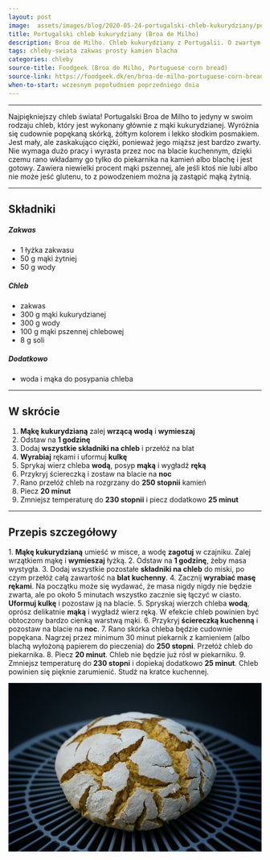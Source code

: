 ```yaml
---
layout: post
image:  assets/images/blog/2020-05-24-portugalski-chleb-kukurydziany/portugalski-chleb-kukurydziany.jpg
title: Portugalski chleb kukurydziany (Broa de Milho)
description: Broa de Milho. Chleb kukurydziany z Portugalii. O zwartym miąższu, pięknym żółtym kolorze i popękanej chrupiącej skórce. Formowany w płaskie okrągłe bochenki podsypane mąką. Wykonany z mieszanki mąki kukurydzianej i pszennej. Dzisiaj mam dla Was przepis na jeden z najlepszych chlebków jakie piekę!
tags: chleby-swiata zakwas prosty kamien blacha
categories: chleby
source-title: Foodgeek (Broa de Milho, Portuguese corn bread)
source-link: https://foodgeek.dk/en/broa-de-milho-portuguese-corn-bread/
when-to-start: wczesnym popołudniem poprzedniego dnia
---
```


-----

Najpiękniejszy chleb świata! Portugalski Broa de Milho to jedyny w swoim rodzaju chleb, który jest wykonany głównie z mąki kukurydzianej. Wyróżnia się cudownie popękaną skórką, żółtym kolorem i lekko słodkim posmakiem. Jest mały, ale zaskakująco ciężki, ponieważ jego miąższ jest bardzo zwarty. Nie wymaga dużo pracy i wyrasta przez noc na blacie kuchennym, dzięki czemu rano wkładamy go tylko do piekarnika na kamień albo blachę i jest gotowy. Zawiera niewielki procent mąki pszennej, ale jeśli ktoś nie lubi albo nie może jeść glutenu, to z powodzeniem można ją zastąpić mąką żytnią.

-----

## Składniki

##### Zakwas
* 1 łyżka zakwasu
* 50 g mąki żytniej
* 50 g wody

##### Chleb

* zakwas
* 300 g mąki kukurydzianej
* 300 g wody
* 100 g mąki pszennej chlebowej
* 8 g soli

##### Dodatkowo

* woda i mąka do posypania chleba

-----

## W skrócie

1. **Mąkę kukurydzianą** zalej **wrzącą wodą** i **wymieszaj**
2. Odstaw na **1 godzinę**
3. Dodaj **wszystkie składniki na chleb** i przełóż na blat
4. **Wyrabiaj** rękami i uformuj **kulkę**
5. Sprykaj wierz chleba **wodą**, posyp **mąką** i wygładź **ręką**
6. Przykryj ściereczką i zostaw na blacie na **noc**
7. Rano przełóż chleb na rozgrzany do **250 stopnii** kamień
8. Piecz **20 minut**
9. Zmniejsz temperaturę do **230 stopnii** i piecz dodatkowo **25 minut**

-----

## Przepis szczegółowy

1\. **Mąkę kukurydzianą** umieść w misce, a wodę **zagotuj** w czajniku. Zalej wrzątkiem mąkę i **wymieszaj** łyżką.
2\. Odstaw na **1 godzinę**, żeby masa wystygła.
3\. Dodaj wszystkie pozostałe **składniki na chleb** do miski, po czym przełóż całą zawartość na **blat kuchenny**.
4\. Zacznij **wyrabiać masę rękami**. Na początku może się wydawać, że masa nigdy nigdy nie będzie zwarta, ale po około 5 minutach wszystko zacznie się łączyć w ciasto. **Uformuj kulkę** i pozostaw ją na blacie.
5\. Spryskaj wierzch chleba **wodą**, oprósz delikatnie **mąką** i wygładź wierz ręką. W efekcie chleb powinien być obtoczony bardzo cienką warstwą mąki.
6\. Przykryj **ściereczką kuchenną** i pozostaw na blacie na **noc**.
7\. Rano skórka chleba będzie cudownie popękana. Nagrzej przez minimum 30 minut piekarnik z kamieniem (albo blachą wyłożoną papierem do pieczenia) do **250 stopni**. Przełóż chleb do piekarnika.
8\. Piecz **20 minut**. Chleb nie będzie już rósł w piekarniku.
9\. Zmniejsz temperaturę do **230 stopni** i dopiekaj dodatkowo **25 minut**. Chleb powinien się pięknie zarumienić. Studź na kratce kuchennej.

![Portugalski chleb kukurydziany](/assets/images/blog/2020-05-24-portugalski-chleb-kukurydziany/portugalski-chleb-kukurydziany-koniec.jpg)
